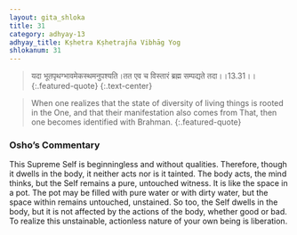 ```yaml
---
layout: gita_shloka
title: 31
category: adhyay-13
adhyay_title: Kṣhetra Kṣhetrajña Vibhāg Yog
shlokanum: 31
---
```


> यदा भूतपृथग्भावमेकस्थमनुपश्यति।तत एव च विस्तारं ब्रह्म सम्पद्यते तदा।।13.31।।
{:.featured-quote} 
{:.text-center}

> When one realizes that the state of diversity of living things is rooted in the One, and that their manifestation also comes from That, then one becomes identified with Brahman.
{:.featured-quote}

### Osho’s Commentary
This Supreme Self is beginningless and without qualities. Therefore, though it dwells in the body, it neither acts nor is it tainted.
The body acts, the mind thinks, but the Self remains a pure, untouched witness. It is like the space in a pot. The pot may be filled with pure water or with dirty water, but the space within remains untouched, unstained.
So too, the Self dwells in the body, but it is not affected by the actions of the body, whether good or bad. To realize this unstainable, actionless nature of your own being is liberation.
